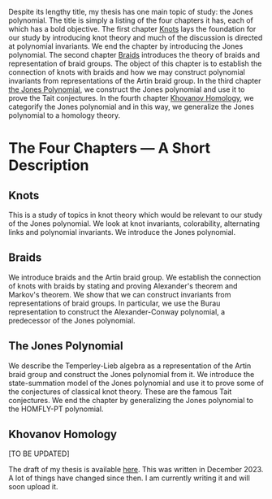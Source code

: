 Despite its lengthy title, my thesis has one main topic of study: the Jones polynomial. The title is simply a listing of the four chapters it has, each of which has a bold objective. The first chapter [Knots](#knots) lays the foundation for our study by introducing knot theory and much of the discussion is directed at polynomial invariants. We end the chapter by introducing the Jones polynomial. The second chapter [Braids](#braids) introduces the theory of braids and representation of braid groups. The object of this chapter is to establish the connection of knots with braids and how we may construct polynomial invariants from representations of the Artin braid group. In the third chapter [the Jones Polynomial](#the-jones-polynomial), we construct the Jones polynomial and use it to prove the Tait conjectures. In the fourth chapter [Khovanov Homology](#khovanov-homology), we categorify the Jones polynomial and in this way, we generalize the Jones polynomial to a homology theory.

# The Four Chapters &mdash; A Short Description

## Knots

This is a study of topics in knot theory which would be relevant to our study of the Jones polynomial. We look at knot invariants, colorability, alternating links and polynomial invariants. We introduce the Jones polynomial.

## Braids

We introduce braids and the Artin braid group. We establish the connection of knots with braids by stating and proving Alexander's theorem and Markov's theorem. We show that we can construct invariants from representations of braid groups. In particular, we use the Burau representation to construct the Alexander-Conway polynomial, a predecessor of the Jones polynomial.

## The Jones Polynomial

We describe the Temperley-Lieb algebra as a representation of the Artin braid group and construct the Jones polynomial from it. We introduce the state-summation model of the Jones polynomial and use it to prove some of the conjectures of classical knot theory. These are the famous Tait conjectures. We end the chapter by generalizing the Jones polynomial to the HOMFLY-PT polynomial.

## Khovanov Homology

[TO BE UPDATED]

The draft of my thesis is available [here](thesis.pdf). This was written in December 2023. A lot of things have changed since then. I am currently writing it and will soon upload it.
